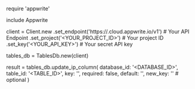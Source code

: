 require 'appwrite'

include Appwrite

client = Client.new
    .set_endpoint('https://<REGION>.cloud.appwrite.io/v1') # Your API Endpoint
    .set_project('<YOUR_PROJECT_ID>') # Your project ID
    .set_key('<YOUR_API_KEY>') # Your secret API key

tables_db = TablesDb.new(client)

result = tables_db.update_ip_column(
    database_id: '<DATABASE_ID>',
    table_id: '<TABLE_ID>',
    key: '',
    required: false,
    default: '',
    new_key: '' # optional
)
